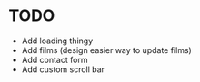 # TODO
- Add loading thingy
- Add films (design easier way to update films)
- Add contact form
- Add custom scroll bar